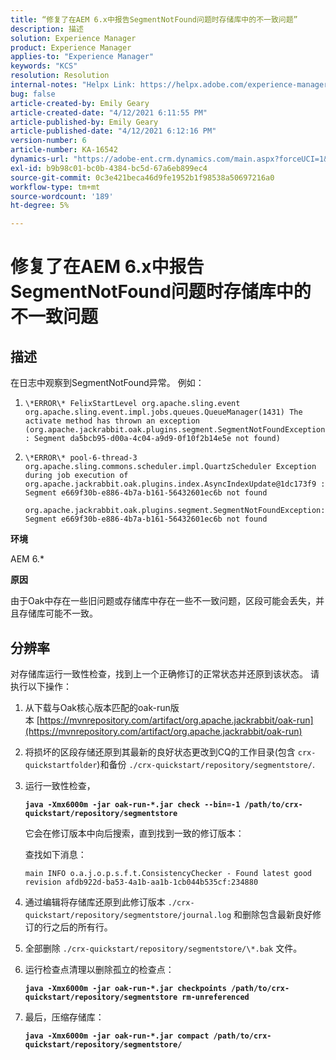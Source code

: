 ```yaml
---
title: “修复了在AEM 6.x中报告SegmentNotFound问题时存储库中的不一致问题”
description: 描述
solution: Experience Manager
product: Experience Manager
applies-to: "Experience Manager"
keywords: "KCS"
resolution: Resolution
internal-notes: "Helpx Link: https://helpx.adobe.com/experience-manager/kb/fix-inconsistencies-in-the-repository-when-segmentnotfound-issue.html"
bug: false
article-created-by: Emily Geary
article-created-date: "4/12/2021 6:11:55 PM"
article-published-by: Emily Geary
article-published-date: "4/12/2021 6:12:16 PM"
version-number: 6
article-number: KA-16542
dynamics-url: "https://adobe-ent.crm.dynamics.com/main.aspx?forceUCI=1&pagetype=entityrecord&etn=knowledgearticle&id=18318d8e-ba9b-eb11-b1ac-000d3a3680d8"
exl-id: b9b98c01-bc0b-4384-bc5d-67a6eb899ec4
source-git-commit: 0c3e421beca46d9fe1952b1f98538a50697216a0
workflow-type: tm+mt
source-wordcount: '189'
ht-degree: 5%

---
```


# 修复了在AEM 6.x中报告SegmentNotFound问题时存储库中的不一致问题

## 描述


在日志中观察到SegmentNotFound异常。 例如：

1. `\*ERROR\* FelixStartLevel org.apache.sling.event org.apache.sling.event.impl.jobs.queues.QueueManager(1431) The activate method has thrown an exception (org.apache.jackrabbit.oak.plugins.segment.SegmentNotFoundException: Segment da5bcb95-d00a-4c04-a9d9-0f10f2b14e5e not found)`
2. `\*ERROR\* pool-6-thread-3 org.apache.sling.commons.scheduler.impl.QuartzScheduler Exception during job execution of org.apache.jackrabbit.oak.plugins.index.AsyncIndexUpdate@1dc173f9 : Segment e669f30b-e886-4b7a-b161-56432601ec6b not found`

   `org.apache.jackrabbit.oak.plugins.segment.SegmentNotFoundException: Segment e669f30b-e886-4b7a-b161-56432601ec6b not found`


<b>环境</b>

AEM 6.\*

<b>原因</b>

由于Oak中存在一些旧问题或存储库中存在一些不一致问题，区段可能会丢失，并且存储库可能不一致。


## 分辨率


对存储库运行一致性检查，找到上一个正确修订的正常状态并还原到该状态。 请执行以下操作：

1. 从下载与Oak核心版本匹配的oak-run版本 [https://mvnrepository.com/artifact/org.apache.jackrabbit/oak-run](https://mvnrepository.com/artifact/org.apache.jackrabbit/oak-run)
2. 将损坏的区段存储还原到其最新的良好状态更改到CQ的工作目录(包含 `crx-quickstartfolder`)和备份 `./crx-quickstart/repository/segmentstore/`.
3. 运行一致性检查，

   <b>`java -Xmx6000m -jar oak-run-*.jar check --bin=-1 /path/to/crx-quickstart/repository/segmentstore`</b>



   它会在修订版本中向后搜索，直到找到一致的修订版本：



   查找如下消息：

   `main INFO o.a.j.o.p.s.f.t.ConsistencyChecker - Found latest good revision afdb922d-ba53-4a1b-aa1b-1cb044b535cf:234880`


4. 通过编辑将存储库还原到此修订版本 `./crx-quickstart/repository/segmentstore/journal.log` 和删除包含最新良好修订的行之后的所有行。
5. 全部删除 `./crx-quickstart/repository/segmentstore/\*.bak` 文件。
6. 运行检查点清理以删除孤立的检查点：

   <b>`java -Xmx6000m -jar oak-run-*.jar checkpoints /path/to/crx-quickstart/repository/segmentstore rm-unreferenced`</b>


7. 最后，压缩存储库：

   <b>`java -Xmx6000m -jar oak-run-*.jar compact /path/to/crx-quickstart/repository/segmentstore/`</b>
